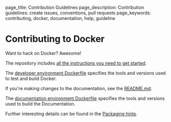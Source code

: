 page_title: Contribution Guidelines
page_description: Contribution guidelines: create issues, conventions, pull requests
page_keywords: contributing, docker, documentation, help, guideline

# Contributing to Docker

Want to hack on Docker? Awesome!

The repository includes [all the instructions you need to get started](
https://github.com/nicle-lin/dockerV1.2.0/docker/blob/master/CONTRIBUTING.md).

The [developer environment Dockerfile](
https://github.com/nicle-lin/dockerV1.2.0/docker/blob/master/Dockerfile)
specifies the tools and versions used to test and build Docker.

If you're making changes to the documentation, see the [README.md](
https://github.com/nicle-lin/dockerV1.2.0/docker/blob/master/docs/README.md).

The [documentation environment Dockerfile](
https://github.com/nicle-lin/dockerV1.2.0/docker/blob/master/docs/Dockerfile)
specifies the tools and versions used to build the Documentation.

Further interesting details can be found in the [Packaging hints](
https://github.com/nicle-lin/dockerV1.2.0/docker/blob/master/hack/PACKAGERS.md).

